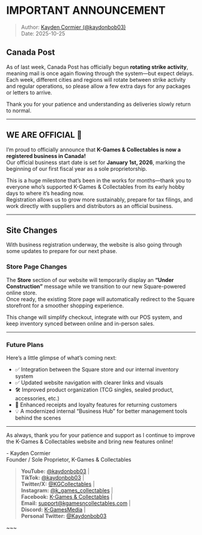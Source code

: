 # IMPORTANT ANNOUNCEMENT

> Author: [Kayden Cormier (@kaydonbob03)](mailto:support@kgamesncollectables.com) <br/>
> Date: 2025-10-25

## Canada Post

As of last week, Canada Post has officially begun **rotating strike activity**, meaning mail is once again flowing through the system—but expect delays.  
Each week, different cities and regions will rotate between strike activity and regular operations, so please allow a few extra days for any packages or letters to arrive.  

Thank you for your patience and understanding as deliveries slowly return to normal.

---

## WE ARE OFFICIAL 🎉

I’m proud to officially announce that **K-Games & Collectables is now a registered business in Canada!**  
Our official business start date is set for **January 1st, 2026**, marking the beginning of our first fiscal year as a sole proprietorship.

This is a huge milestone that’s been in the works for months—thank you to everyone who’s supported K-Games & Collectables from its early hobby days to where it’s heading now.  
Registration allows us to grow more sustainably, prepare for tax filings, and work directly with suppliers and distributors as an official business.

---

## Site Changes

With business registration underway, the website is also going through some updates to prepare for our next phase.

### Store Page Changes

The **Store** section of our website will temporarily display an **“Under Construction”** message while we transition to our new Square-powered online store.  
Once ready, the existing Store page will automatically redirect to the Square storefront for a smoother shopping experience.

This change will simplify checkout, integrate with our POS system, and keep inventory synced between online and in-person sales.

---

### Future Plans

Here’s a little glimpse of what’s coming next:

- ✅ Integration between the Square store and our internal inventory system  
- ✅ Updated website navigation with clearer links and visuals  
- 🛠️ Improved product organization (TCG singles, sealed product, accessories, etc.)  
- 🧾 Enhanced receipts and loyalty features for returning customers  
- 💡 A modernized internal “Business Hub” for better management tools behind the scenes  

---

As always, thank you for your patience and support as I continue to improve the K-Games & Collectables website and bring new features online!

\- Kayden Cormier  
Founder / Sole Proprietor, K-Games & Collectables  

> **YouTube:** [@kaydonbob03](https://www.youtube.com/@kaydonbob03) |  
> **TikTok:** [@kaydonbob03](https://www.tiktok.com/@kaydonbob03) |  
> **Twitter/X:** [@KGCollectables](https://twitter.com/KGCollectables) |  
> **Instagram:** [@k_games_collectables](https://instagram.com/k_games_collectables) |  
> **Facebook:** [K-Games & Collectables](https://facebook.kgamesncollectables.com) |  
> **Email:** [support@kgamesncollectables.com](mailto:support@kgamesncollectables.com) |  
> **Discord:** [K-GamesMedia](https://discord.gg/6W4EbSaC6C) |  
> **Personal Twitter:** [@Kaydonbob03](https://twitter.com/kaydonbob03)

<p id="split">~~~</p>
